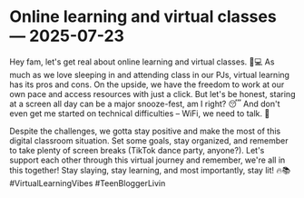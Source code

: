 # Online learning and virtual classes — 2025-07-23

Hey fam, let's get real about online learning and virtual classes. 🎒💻 As much as we love sleeping in and attending class in our PJs, virtual learning has its pros and cons. On the upside, we have the freedom to work at our own pace and access resources with just a click. But let's be honest, staring at a screen all day can be a major snooze-fest, am I right? 😴 And don't even get me started on technical difficulties – WiFi, we need to talk. 📶

Despite the challenges, we gotta stay positive and make the most of this digital classroom situation. Set some goals, stay organized, and remember to take plenty of screen breaks (TikTok dance party, anyone?). Let's support each other through this virtual journey and remember, we're all in this together! Stay slaying, stay learning, and most importantly, stay lit! 🔥📚 #VirtualLearningVibes #TeenBloggerLivin